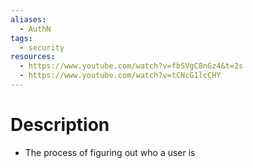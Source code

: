 ```yaml
---
aliases:
  - AuthN
tags:
  - security
resources:
  - https://www.youtube.com/watch?v=fbSVgC8nGz4&t=2s
  - https://www.youtube.com/watch?v=tCNcG1lcCHY
---
```

# Description
- The process of figuring out who a user is
